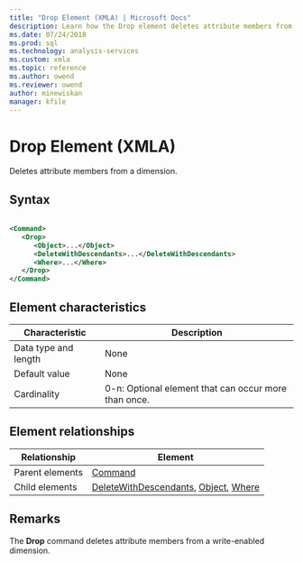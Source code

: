 ```yaml
---
title: "Drop Element (XMLA) | Microsoft Docs"
description: Learn how the Drop element deletes attribute members from a dimension.
ms.date: 07/24/2018
ms.prod: sql
ms.technology: analysis-services
ms.custom: xmla
ms.topic: reference
ms.author: owend
ms.reviewer: owend
author: minewiskan
manager: kfile
---
```

# Drop Element (XMLA)

  Deletes attribute members from a dimension.  
  
## Syntax  
  
```xml  
  
<Command>  
   <Drop>  
      <Object>...</Object>  
      <DeleteWithDescendants>...</DeleteWithDescendants>  
      <Where>...</Where>  
   </Drop>  
</Command>  
```  
  
## Element characteristics  
  
|Characteristic|Description|  
|--------------------|-----------------|  
|Data type and length|None|  
|Default value|None|  
|Cardinality|0-n: Optional element that can occur more than once.|  
  
## Element relationships  
  
|Relationship|Element|  
|------------------|-------------|  
|Parent elements|[Command](../xml-elements-properties/command-element-xmla.md)|  
|Child elements|[DeleteWithDescendants](../xml-elements-properties/deletewithdescendants-element-xmla.md), [Object](../xml-elements-properties/object-element-dimension-xmla.md), [Where](../xml-elements-properties/where-element-xmla.md)|  
  
## Remarks  
 The **Drop** command deletes attribute members from a write-enabled dimension.  
  